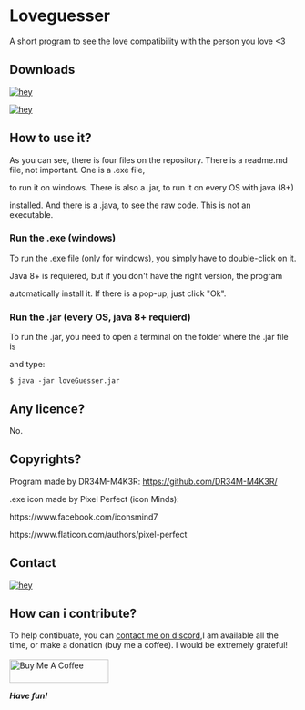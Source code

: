 # Loveguesser
A short program to see the love compatibility with the person you love &lt;3

## Downloads

[![hey](https://img.shields.io/badge/Download%20.exe-181717?style=for-the-badge&color=blue&logo=windows)](https://github.com/DR34M-M4K3R/Loveguesser/raw/main/LoveGuesser.exe)

[![hey](https://img.shields.io/badge/Download%20.jar-181717?style=for-the-badge&color=red&logo=java)](https://github.com/DR34M-M4K3R/Loveguesser/raw/main/loveGuesser.jar)

## How to use it?
As you can see, there is four files on the repository. There is a readme.md file, not important. One is a .exe file, </p>
to run it on windows. There is also a .jar, to run it on every OS with java (8+)</p>
installed. And there is a .java, to see the raw code. This is not an executable.</p>

### Run the .exe (windows)
To run the .exe file (only for windows), you simply have to double-click on it.</p>
Java 8+ is requiered, but if you don't have the right version, the program </p>
automatically install it. If there is a pop-up, just click "Ok".

### Run the .jar (every OS, java 8+ requierd)
To run the .jar, you need to open a terminal on the folder where the .jar file is </p>
and type:</p>

```
$ java -jar loveGuesser.jar
```

## Any licence?
No.

## Copyrights?
Program made by DR34M-M4K3R:
https://github.com/DR34M-M4K3R/</p>
</p>
.exe icon made by Pixel Perfect (icon Minds):</p>
https://www.facebook.com/iconsmind7</p>
https://www.flaticon.com/authors/pixel-perfect
</p>
</p>

## Contact

[![hey](https://img.shields.io/badge/Contact%20me%20on%20discord-181717?style=for-the-badge&logo=discord)](https://discord.com/users/725672294692945991)

## How can i contribute?

To help contibuate, you can [contact me on discord](https://github.com/DR34M-M4K3R/Loveguesser/blob/main/README.md#contact),I am available all the time, or make a donation (buy me a coffee). I would be extremely grateful!
<br/><br/>
<a href="https://www.buymeacoffee.com/DR34MM4K3R" target="_blank"><img src="https://cdn.buymeacoffee.com/buttons/default-green.png" alt="Buy Me A Coffee" height="41" width="174"></a>

***Have fun!***
